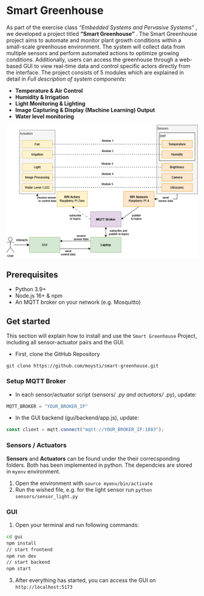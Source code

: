 # Smart Greenhouse

As part of the exercise class _“Embedded Systems and Pervasive Systems”_ , we developed a project titled **“Smart Greenhouse”** . The Smart Greenhouse project aims to automate and monitor plant growth conditions within a small-scale greenhouse environment. The system will collect data from multiple sensors and perform automated actions to optimize growing conditions. Additionally, users can access the greenhouse through a web-based GUI to view real-time data and control specific actors directly from the interface. The project consists of 5 modules which are explained in detail in _Full description of system components_:

- **Temperature & Air Control**
- **Humidity & Irrigation**
- **Light Monitoring & Lighting**
- **Image Capturing & Display (Machine Learning) Output**
- **Water level monitoring**

![Architecture](assets/architecture.png)

## Prerequisites

- Python 3.9+
- Node.js 16+ & npm
- An MQTT broker on your network (e.g. Mosquitto)

## Get started

This section will explain how to install and use the `Smart Greenhouse` Project, including all sensor-actuator pairs and the GUI.

- First, clone the GitHub Repository

```
git clone https://github.com/moysti/smart-greenhouse.git
```

### Setup MQTT Broker

- In each sensor/actuator script (sensors/ _.py and actuators/_ .py), update:

```python
MQTT_BROKER = "YOUR_BROKER_IP"
```

- In the GUI backend (gui/backend/app.js), update:

```javascript
const client = mqtt.connect("mqtt://YOUR_BROKER_IP:1883");
```

### Sensors / Actuators

**Sensors** and **Actuators** can be found under the their correcsponding folders. Both has been implemented in python. The dependcies are stored in `myenv` environment.

1. Open the environment with `source myenv/bin/activate`
2. Run the wished file, e.g. for the light sensor run `python sensors/sensor_light.py`

### GUI

1. Open your terminal and run following commands:

```bash
cd gui
npm install
// start frontend
npm run dev
// start backend
npm start
```

3. After everything has started, you can access the GUI on `http://localhost:5173`
